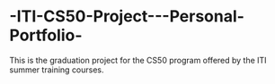 # -ITI-CS50-Project---Personal-Portfolio-
This is the graduation project for the CS50 program offered by the ITI summer training courses.
